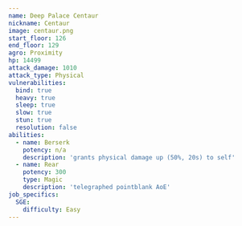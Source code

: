 ```yaml
---
name: Deep Palace Centaur
nickname: Centaur
image: centaur.png
start_floor: 126
end_floor: 129
agro: Proximity
hp: 14499
attack_damage: 1010
attack_type: Physical
vulnerabilities:
  bind: true
  heavy: true
  sleep: true
  slow: true
  stun: true
  resolution: false
abilities:
  - name: Berserk
    potency: n/a
    description: 'grants physical damage up (50%, 20s) to self'
  - name: Rear
    potency: 300
    type: Magic
    description: 'telegraphed pointblank AoE'
job_specifics:
  SGE:
    difficulty: Easy
---
```


